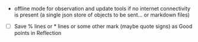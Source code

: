 - offline mode for observation and update tools if no internet connectivity is present (a single json store of objects to be sent... or markdown files)
- [ ] Save % lines or * lines or some other mark (maybe quote signs) as Good points in Reflection